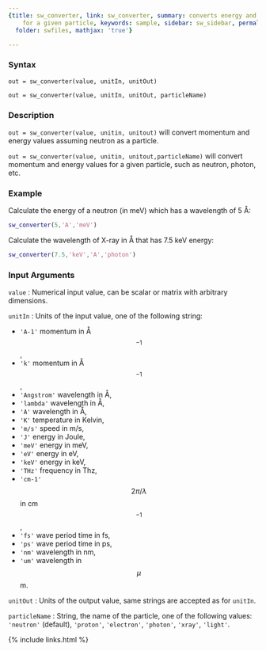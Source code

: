```yaml
---
{title: sw_converter, link: sw_converter, summary: converts energy and momentum units
    for a given particle, keywords: sample, sidebar: sw_sidebar, permalink: sw_converter,
  folder: swfiles, mathjax: 'true'}

---
```

  
### Syntax
  
`out = sw_converter(value, unitIn, unitOut)`
  
`out = sw_converter(value, unitIn, unitOut, particleName)`
 
### Description
  
`out = sw_converter(value, unitin, unitout)` will convert momentum and
energy values assuming neutron as a particle.
  
`out = sw_converter(value, unitin, unitout,particleName)` will convert
momentum and energy values for a given particle, such as neutron, photon,
etc.
 
### Example
 
Calculate the energy of a neutron (in meV) which has a wavelength of
5 Å:
 
```matlab
sw_converter(5,'A','meV')
```
 
Calculate the wavelength of X-ray in Å that has 7.5 keV energy:
 
```matlab
sw_converter(7.5,'keV','A','photon')
```
 
### Input Arguments
  
`value`
: Numerical input value, can be scalar or matrix with arbitrary
  dimensions.
 
`unitIn`
: Units of the input value, one of the following string:
  * `'A-1'`        momentum in Å$$^{-1}$$,
  * `'k'`          momentum in Å$$^{-1}$$,
  * `'Angstrom'`   wavelength in Å,
  * `'lambda'`     wavelength in Å,
  * `'A'`          wavelength in Å,
  * `'K'`          temperature in Kelvin,
  * `'m/s'`        speed in m/s,
  * `'J'`          energy in Joule,
  * `'meV'`        energy in meV,
  * `'eV'`         energy in eV,
  * `'keV'`        energy in keV,
  * `'THz'`        frequency in Thz,
  * `'cm-1'`       $$2\pi/\lambda$$ in cm$$^{-1}$$,
  * `'fs'`         wave period time in fs,
  * `'ps'`         wave period time in ps,
  * `'nm'`         wavelength in nm,
  * `'um'`         wavelength in $$\mu$$m.
  
`unitOut`
: Units of the output value, same strings are accepted as for `unitIn`.
 
`particleName`
: String, the name of the particle, one of the following values: 
  `'neutron'` (default), `'proton'`, `'electron'`, `'photon'`, `'xray'`,
  `'light'`.
 

{% include links.html %}
